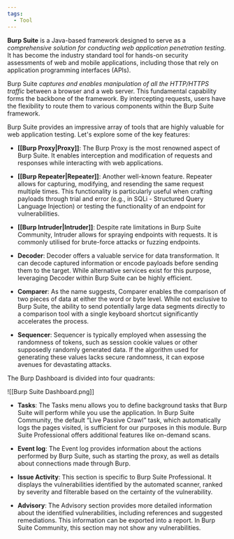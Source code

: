 ```yaml
---
tags:
  - Tool
---
```

**Burp Suite** is a Java-based framework designed to serve as a *comprehensive solution for conducting web application penetration testing*. It has become the industry standard tool for hands-on security assessments of web and mobile applications, including those that rely on application programming interfaces (APIs).

Burp Suite *captures and enables manipulation of all the HTTP/HTTPS traffic* between a browser and a web server. This fundamental capability forms the backbone of the framework. By intercepting requests, users have the flexibility to route them to various components within the Burp Suite framework.

Burp Suite provides an impressive array of tools that are highly valuable for web application testing. Let's explore some of the key features:

- **[[Burp Proxy|Proxy]]**: The Burp Proxy is the most renowned aspect of Burp Suite. It enables interception and modification of requests and responses while interacting with web applications.

- **[[Burp Repeater|Repeater]]**: Another well-known feature. Repeater allows for capturing, modifying, and resending the same request multiple times. This functionality is particularly useful when crafting payloads through trial and error (e.g., in SQLi - Structured Query Language Injection) or testing the functionality of an endpoint for vulnerabilities.

- **[[Burp Intruder|Intruder]]**: Despite rate limitations in Burp Suite Community, Intruder allows for spraying endpoints with requests. It is commonly utilised for brute-force attacks or fuzzing endpoints.

- **Decoder**: Decoder offers a valuable service for data transformation. It can decode captured information or encode payloads before sending them to the target. While alternative services exist for this purpose, leveraging Decoder within Burp Suite can be highly efficient.

- **Comparer**: As the name suggests, Comparer enables the comparison of two pieces of data at either the word or byte level. While not exclusive to Burp Suite, the ability to send potentially large data segments directly to a comparison tool with a single keyboard shortcut significantly accelerates the process.

- **Sequencer**: Sequencer is typically employed when assessing the randomness of tokens, such as session cookie values or other supposedly randomly generated data. If the algorithm used for generating these values lacks secure randomness, it can expose avenues for devastating attacks.

The Burp Dashboard is divided into four quadrants:

![[Burp Suite Dashboard.png]]

- **Tasks**: The Tasks menu allows you to define background tasks that Burp Suite will perform while you use the application. In Burp Suite Community, the default “Live Passive Crawl” task, which automatically logs the pages visited, is sufficient for our purposes in this module. Burp Suite Professional offers additional features like on-demand scans.

- **Event log**: The Event log provides information about the actions performed by Burp Suite, such as starting the proxy, as well as details about connections made through Burp.

- **Issue Activity**: This section is specific to Burp Suite Professional. It displays the vulnerabilities identified by the automated scanner, ranked by severity and filterable based on the certainty of the vulnerability.

- **Advisory**: The Advisory section provides more detailed information about the identified vulnerabilities, including references and suggested remediations. This information can be exported into a report. In Burp Suite Community, this section may not show any vulnerabilities.

